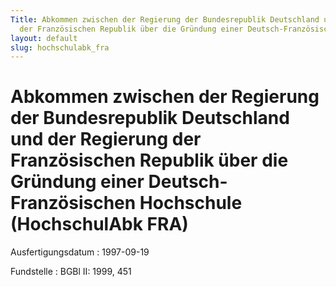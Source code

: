```yaml
---
Title: Abkommen zwischen der Regierung der Bundesrepublik Deutschland und der Regierung
  der Französischen Republik über die Gründung einer Deutsch-Französischen Hochschule
layout: default
slug: hochschulabk_fra
---
```


# Abkommen zwischen der Regierung der Bundesrepublik Deutschland und der Regierung der Französischen Republik über die Gründung einer Deutsch-Französischen Hochschule (HochschulAbk FRA)

Ausfertigungsdatum
:   1997-09-19

Fundstelle
:   BGBl II: 1999, 451

